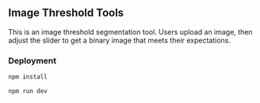 ## Image Threshold Tools

This is an image threshold segmentation tool. Users upload an image, then adjust the slider to get a binary image that meets their expectations.

### Deployment

```bash
npm install
```

```bash
npm run dev
```
